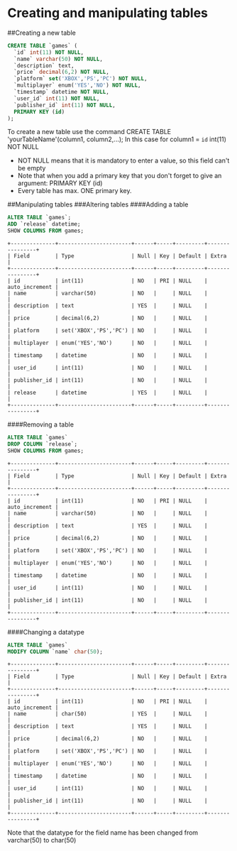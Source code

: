 # Creating and manipulating tables

##Creating a new table

```sql
CREATE TABLE `games` (
  `id` int(11) NOT NULL,
  `name` varchar(50) NOT NULL,
  `description` text,
  `price` decimal(6,2) NOT NULL,
  `platform` set('XBOX','PS','PC') NOT NULL,
  `multiplayer` enum('YES','NO') NOT NULL,
  `timestamp` datetime NOT NULL,
  `user_id` int(11) NOT NULL,
  `publisher_id` int(11) NOT NULL,
  PRIMARY KEY (id)
);
```
To create a new table use the command CREATE TABLE 'yourTableName'(column1, column2,...);
In this case for column1 = `id` int(11) NOT NULL

* NOT NULL means that it is mandatory to enter a value, so this field can't be empty
* Note that when you add a primary key that you don't forget to give an argument: PRIMARY KEY (id)
* Every table has max. ONE primary key.

##Manipulating tables
###Altering tables
####Adding a table
```sql
ALTER TABLE `games`;
ADD `release` datetime;
SHOW COLUMNS FROM games;
```
```
+--------------+-----------------------+------+-----+---------+----------------+
| Field        | Type                  | Null | Key | Default | Extra          |
+--------------+-----------------------+------+-----+---------+----------------+
| id           | int(11)               | NO   | PRI | NULL    | auto_increment |
| name         | varchar(50)           | NO   |     | NULL    |                |
| description  | text                  | YES  |     | NULL    |                |
| price        | decimal(6,2)          | NO   |     | NULL    |                |
| platform     | set('XBOX','PS','PC') | NO   |     | NULL    |                |
| multiplayer  | enum('YES','NO')      | NO   |     | NULL    |                |
| timestamp    | datetime              | NO   |     | NULL    |                |
| user_id      | int(11)               | NO   |     | NULL    |                |
| publisher_id | int(11)               | NO   |     | NULL    |                |
| release      | datetime              | YES  |     | NULL    |                |
+--------------+-----------------------+------+-----+---------+----------------+
```
####Removing a table
```sql
ALTER TABLE `games`
DROP COLUMN `release`;
SHOW COLUMNS FROM games;
```
```
+--------------+-----------------------+------+-----+---------+----------------+
| Field        | Type                  | Null | Key | Default | Extra          |
+--------------+-----------------------+------+-----+---------+----------------+
| id           | int(11)               | NO   | PRI | NULL    | auto_increment |
| name         | varchar(50)           | NO   |     | NULL    |                |
| description  | text                  | YES  |     | NULL    |                |
| price        | decimal(6,2)          | NO   |     | NULL    |                |
| platform     | set('XBOX','PS','PC') | NO   |     | NULL    |                |
| multiplayer  | enum('YES','NO')      | NO   |     | NULL    |                |
| timestamp    | datetime              | NO   |     | NULL    |                |
| user_id      | int(11)               | NO   |     | NULL    |                |
| publisher_id | int(11)               | NO   |     | NULL    |                |
+--------------+-----------------------+------+-----+---------+----------------+
```
####Changing a datatype
```sql
ALTER TABLE `games`
MODIFY COLUMN `name` char(50);
```
```
+--------------+-----------------------+------+-----+---------+----------------+
| Field        | Type                  | Null | Key | Default | Extra          |
+--------------+-----------------------+------+-----+---------+----------------+
| id           | int(11)               | NO   | PRI | NULL    | auto_increment |
| name         | char(50)              | YES  |     | NULL    |                |
| description  | text                  | YES  |     | NULL    |                |
| price        | decimal(6,2)          | NO   |     | NULL    |                |
| platform     | set('XBOX','PS','PC') | NO   |     | NULL    |                |
| multiplayer  | enum('YES','NO')      | NO   |     | NULL    |                |
| timestamp    | datetime              | NO   |     | NULL    |                |
| user_id      | int(11)               | NO   |     | NULL    |                |
| publisher_id | int(11)               | NO   |     | NULL    |                |
+--------------+-----------------------+------+-----+---------+----------------+
```
Note that the datatype for the field name has been changed from varchar(50) to char(50)
